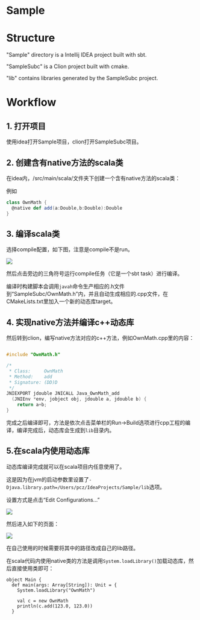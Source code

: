 # Sample

# Structure

"Sample" directory is a Intellij IDEA project built with sbt.

"SampleSubc" is a Clion project built with cmake.

"lib" contains libraries generated by the SampleSubc project. 

# Workflow
## 1. 打开项目
使用idea打开Sample项目，clion打开SampleSubc项目。

## 2. 创建含有native方法的scala类
在idea内，/src/main/scala/文件夹下创建一个含有native方法的scala类：

例如
```scala
class OwnMath {
  @native def add(a:Double,b:Double):Double
}
```

## 3. 编译scala类
选择compile配置，如下图，注意是compile不是run。

![](https://coding.net/u/zeta159/p/Sample/git/raw/master/doc/sbt-task-icon.jpg)
 
然后点击旁边的三角符号运行compile任务（它是一个sbt task）进行编译。

编译时构建脚本会调用`javah`命令生产相应的.h文件到“SampleSubc/OwnMath.h”内，并且自动生成相应的.cpp文件，在CMakeLists.txt里加入一个新的动态库target。

## 4. 实现native方法并编译c++动态库
然后转到clion，编写native方法对应的c++方法，例如OwnMath.cpp里的内容：
```cpp

#include "OwnMath.h"

/*
 * Class:     OwnMath
 * Method:    add
 * Signature: (DD)D
 */
JNIEXPORT jdouble JNICALL Java_OwnMath_add
  (JNIEnv *env, jobject obj, jdouble a, jdouble b) {
    return a+b;
}


```

完成之后编译即可，方法是依次点击菜单栏的Run->Build选项进行cpp工程的编译，编译完成后，动态库会生成到`lib`目录内。

## 5.在scala内使用动态库
动态库编译完成就可以在scala项目内任意使用了。

这是因为在jvm的启动参数里设置了`-Djava.library.path=/Users/pcz/IdeaProjects/Sample/lib`选项。

设置方式是点击“Edit Configurations...”

![](https://coding.net/u/zeta159/p/Sample/git/raw/master/doc/sbt-task-icon.jpg)

然后进入如下的页面：

![](https://coding.net/u/zeta159/p/Sample/git/raw/master/doc/vm-option.jpg)

在自己使用的时候需要将其中的路径改成自己的lib路径。

在scala代码内使用native类的方法是调用`System.loadLibrary()`加载动态库，然后直接使用类即可：

```
object Main {
  def main(args: Array[String]): Unit = {
    System.loadLibrary("OwnMath")

    val c = new OwnMath
    println(c.add(123.0, 123.0))
  }
```
